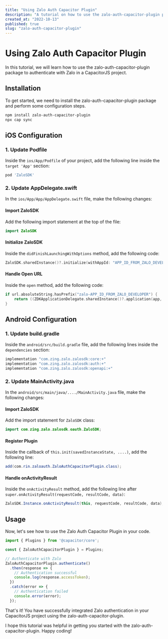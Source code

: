 ```yaml
---
title: "Using Zalo Auth Capacitor Plugin"
description: "A tutorial on how to use the zalo-auth-capacitor-plugin package to authenticate with Zalo in CapacitorJS."
created_at: "2022-10-13"
published: true
slug: "zalo-auth-capacitor-plugin"
---
```


# Using Zalo Auth Capacitor Plugin

In this tutorial, we will learn how to use the zalo-auth-capacitor-plugin package to authenticate with Zalo in a CapacitorJS project.

## Installation

To get started, we need to install the zalo-auth-capacitor-plugin package and perform some configuration steps.

```bash
npm install zalo-auth-capacitor-plugin
npx cap sync
```

## iOS Configuration

### 1. Update Podfile

Inside the `ios/App/Podfile` of your project, add the following line inside the `target 'App'` section:

```ruby
pod 'ZaloSDK'
```

### 2. Update AppDelegate.swift

In the `ios/App/App/AppDelegate.swift` file, make the following changes:

#### Import ZaloSDK

Add the following import statement at the top of the file:

```swift
import ZaloSDK
```

#### Initialize ZaloSDK

Inside the `didFinishLaunchingWithOptions` method, add the following code:

```swift
ZaloSDK.sharedInstance()?.initialize(withAppId: "APP_ID_FROM_ZALO_DEVELOPER")
```

#### Handle Open URL

Inside the `open` method, add the following code:

```swift
if url.absoluteString.hasPrefix("zalo-APP_ID_FROM_ZALO_DEVELOPER") {
    return ((ZDKApplicationDelegate.sharedInstance()?.application(app, open: url, options: options)) != nil)
}
```

## Android Configuration

### 1. Update build.gradle

Inside the `android/src/build.gradle` file, add the following lines inside the `dependencies` section:

```java
implementation "com.zing.zalo.zalosdk:core:+"
implementation "com.zing.zalo.zalosdk:auth:+"
implementation "com.zing.zalo.zalosdk:openapi:+"
```

### 2. Update MainActivity.java

In the `android/src/main/java/..../MainActivity.java` file, make the following changes:

#### Import ZaloSDK

Add the import statement for `ZaloSDK` class:

```java
import com.zing.zalo.zalosdk.oauth.ZaloSDK;
```

#### Register Plugin

Inside the callback of `this.init(savedInstanceState, ....)`, add the following line:

```java
add(com.rin.zaloauth.ZaloAuthCapacitorPlugin.class);
```

#### Handle onActivityResult

Inside the `onActivityResult` method, add the following line after `super.onActivityResult(requestCode, resultCode, data)`:

```java
ZaloSDK.Instance.onActivityResult(this, requestCode, resultCode, data);
```

## Usage

Now, let's see how to use the Zalo Auth Capacitor Plugin in your code.

```javascript
import { Plugins } from '@capacitor/core';

const { ZaloAuthCapacitorPlugin } = Plugins;

// Authenticate with Zalo
ZaloAuthCapacitorPlugin.authenticate()
  .then(response => {
    // Authentication successful
    console.log(response.accessToken);
  })
  .catch(error => {
    // Authentication failed
    console.error(error);
  });
```

That's it! You have successfully integrated Zalo authentication in your CapacitorJS project using the zalo-auth-capacitor-plugin.

I hope this tutorial was helpful in getting you started with the zalo-auth-capacitor-plugin. Happy coding!
